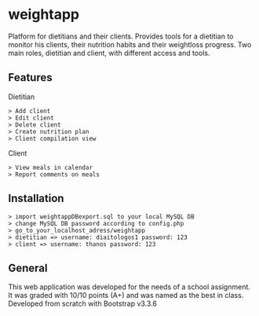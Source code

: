 # weightapp

Platform for dietitians and their clients. Provides tools for a dietitian to monitor his clients, their nutrition habits and their weightloss progress. Two main roles, dietitian and client, with different access and tools.

## Features

Dietitian

    > Add client
    > Edit client
    > Delete client
    > Create nutrition plan
    > Client compilation view

Client

    > View meals in calendar
    > Report comments on meals

## Installation

    > import weightappDBexport.sql to your local MySQL DB
    > change MySQL DB password according to config.php
    > go_to_your_localhost_adress/weightapp
    > dietitian => username: diaitologos1 password: 123
    > client => username: thanos password: 123

## General

This web application was developed for the needs of a school assignment. It was graded with 10/10 points (A+) and was named as the best in class. Developed from scratch with Bootstrap v3.3.6
